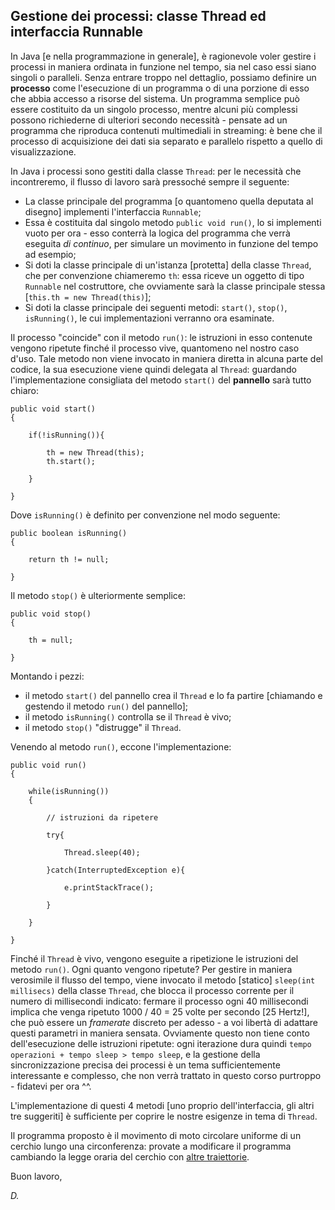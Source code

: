 ## Gestione dei processi: classe Thread ed interfaccia Runnable

In Java [e nella programmazione in generale], è ragionevole voler gestire i processi in maniera ordinata in funzione nel tempo, sia nel caso essi siano singoli o paralleli. Senza entrare troppo nel dettaglio, possiamo definire un **processo** come l'esecuzione di un programma o di una porzione di esso che abbia accesso a risorse del sistema. Un programma semplice può essere costituito da un singolo processo, mentre alcuni più complessi possono richiederne di ulteriori secondo necessità - pensate ad un programma che riproduca contenuti multimediali in streaming: è bene che il processo di acquisizione dei dati sia separato e parallelo rispetto a quello di visualizzazione.

In Java i processi sono gestiti dalla classe ```Thread```: per le necessità che incontreremo, il flusso di lavoro sarà pressoché sempre il seguente:

*	La classe principale del programma [o quantomeno quella deputata al disegno] implementi l'interfaccia ```Runnable```;
*	Essa è costituita dal singolo metodo ```public void run()```, lo si implementi vuoto per ora - esso conterrà la logica del programma che verrà eseguita *di continuo*, per simulare un movimento in funzione del tempo ad esempio;
*	Si doti la classe principale di un'istanza [protetta] della classe ```Thread```, che per convenzione chiameremo ```th```: essa riceve un oggetto di tipo ```Runnable``` nel costruttore, che ovviamente sarà la classe principale stessa [```this.th = new Thread(this)```];
*	Si doti la classe principale dei seguenti metodi: ```start()```, ```stop()```, ```isRunning()```, le cui implementazioni verranno ora esaminate.

Il processo "coincide" con il metodo ```run()```: le istruzioni in esso contenute vengono ripetute finché il processo vive, quantomeno nel nostro caso d'uso. Tale metodo non viene invocato in maniera diretta in alcuna parte del codice, la sua esecuzione viene quindi delegata al ```Thread```: guardando l'implementazione consigliata del metodo ```start()``` del **pannello** sarà tutto chiaro:

	public void start()
	{

		if(!isRunning()){

			th = new Thread(this);
			th.start();

		}

	}

Dove ```isRunning()``` è definito per convenzione nel modo seguente:

	public boolean isRunning()
	{

		return th != null;

	}

Il metodo ```stop()``` è ulteriormente semplice:

	public void stop()
	{

		th = null;

	}

Montando i pezzi:

* il metodo ```start()``` del pannello crea il ```Thread``` e lo fa partire [chiamando e gestendo il metodo ```run()``` del pannello];
* il metodo ```isRunning()``` controlla se il ```Thread``` è vivo;
* il metodo	```stop()``` "distrugge" il ```Thread```.

Venendo al metodo ```run()```, eccone l'implementazione:

	public void run()
	{

		while(isRunning())
		{

			// istruzioni da ripetere

			try{

				Thread.sleep(40);

			}catch(InterruptedException e){

				e.printStackTrace();

			}

		}

	}

Finché il ```Thread``` è vivo, vengono eseguite a ripetizione le istruzioni del metodo ```run()```. Ogni quanto vengono ripetute? Per gestire in maniera verosimile il flusso del tempo, viene invocato il metodo [statico] ```sleep(int millisecs)``` della classe ```Thread```, che blocca il processo corrente per il numero di millisecondi indicato: fermare il processo ogni 40 millisecondi implica che venga ripetuto 1000 / 40 = 25 volte per secondo [25 Hertz!], che può essere un *framerate* discreto per adesso - a voi libertà di adattare questi parametri in maniera sensata. Ovviamente questo non tiene conto dell'esecuzione delle istruzioni ripetute: ogni iterazione dura quindi ```tempo operazioni + tempo sleep > tempo sleep```, e la gestione della sincronizzazione precisa dei processi è un tema sufficientemente interessante e complesso, che non verrà trattato in questo corso purtroppo - fidatevi per ora ^^.

L'implementazione di questi 4 metodi [uno proprio dell'interfaccia, gli altri tre suggeriti] è sufficiente per coprire le nostre esigenze in tema di ```Thread```.

Il programma proposto è il movimento di moto circolare uniforme di un cerchio lungo una circonferenza: provate a modificare il programma cambiando la legge oraria del cerchio con [altre traiettorie](http://it.wikipedia.org/wiki/Curva_a_farfalla).

Buon lavoro,

*D.*